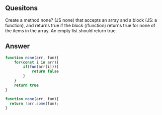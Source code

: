 ## Quesitons
Create a method none? (JS none) that accepts an array and a block (JS: a function), and returns true if the block (/function) returns true for none of the items in the array. An empty list should return true.

## Answer
``` javascript 
function none(arr, fun){
    for(const i in arr){
        if(fun(arr[i])){
            return false
        }
    }
    return true
}
```

``` javascript
function none(arr, fun){
  return !arr.some(fun);
}
```